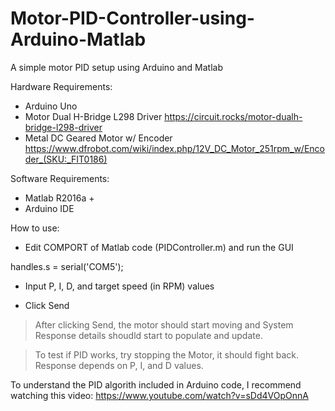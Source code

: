 # Motor-PID-Controller-using-Arduino-Matlab
A simple motor PID setup using Arduino and Matlab

Hardware Requirements:
* Arduino Uno
* Motor Dual H-Bridge L298 Driver https://circuit.rocks/motor-dualh-bridge-l298-driver
* Metal DC Geared Motor w/ Encoder https://www.dfrobot.com/wiki/index.php/12V_DC_Motor_251rpm_w/Encoder_(SKU:_FIT0186)

Software Requirements:
* Matlab R2016a +
* Arduino IDE


How to use:
* Edit COMPORT of Matlab code (PIDController.m) and run the GUI

handles.s = serial('COM5');

* Input P, I, D, and target speed (in RPM) values

* Click Send 

> After clicking Send, the motor should start moving and System Response details shoudld start to populate and update.

> To test if PID works, try stopping the Motor, it should fight back. Response depends on P, I, and D values.

To understand the PID algorith included in Arduino code, I recommend watching this video: https://www.youtube.com/watch?v=sDd4VOpOnnA
